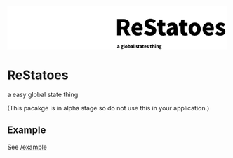 ![ReStatoes banner](./media/banner.png)

# ReStatoes

a easy global state thing

(This pacakge is in alpha stage so do not use this in your application.)

## Example

See [/example](./example/)
